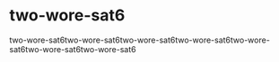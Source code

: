 # two-wore-sat6
two-wore-sat6two-wore-sat6two-wore-sat6two-wore-sat6two-wore-sat6two-wore-sat6two-wore-sat6
